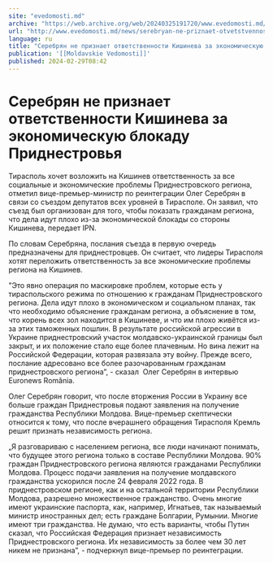 ```yaml
---
site: "evedomosti.md"
archive: "https://web.archive.org/web/20240325191720/www.evedomosti.md/news/serebryan-ne-priznaet-otvetstvennosti-kishineva-za-ekonomich"
url: "http://www.evedomosti.md/news/serebryan-ne-priznaet-otvetstvennosti-kishineva-za-ekonomich"
language: ru
title: "Серебрян не признает ответственности Кишинева за экономическую блокаду Приднестровья"
publication: '[[Moldavskie Vedomosti]]'
published: 2024-02-29T08:42
---
```


# Серебрян не признает ответственности Кишинева за экономическую блокаду Приднестровья

Тирасполь хочет возложить на Кишинев ответственность за все социальные и экономические проблемы Приднестровского региона, отметил вице-премьер-министр по реинтеграции Олег Серебрян в связи со съездом депутатов всех уровней в Тирасполе. Он заявил, что съезд был организован для того, чтобы показать гражданам региона, что дела идут плохо из-за экономической блокады со стороны Кишинева, передает IPN.

По словам Серебряна, послания съезда в первую очередь предназначены для приднестровцев. Он считает, что лидеры Тирасполя хотят переложить ответственность за все экономические проблемы региона на Кишинев.

"Это явно операция по маскировке проблем, которые есть у тираспольского режима по отношению к гражданам Приднестровского региона. Дела идут плохо в экономическом и социальном планах, так что необходимо объяснение гражданам региона, а объяснение в том, что корень всех зол находится в Кишиневе, и что им плохо живётся из-за этих таможенных пошлин. В результате российской агрессии в Украине приднестровский участок молдавско-украинской границы был закрыт, и их положение стало еще более плачевным. Но вина лежит на Российской Федерации, которая развязала эту войну. Прежде всего, послание адресовано все более разочарованным гражданам приднестровского региона”, - сказал  Олег Серебрян в интервью Euronews România.

Олег Серебрян говорит, что после вторжения России в Украину все больше граждан Приднестровья подают заявления на получение гражданства Республики Молдова. Вице-премьер скептически относится к тому, что после вчерашнего обращения Тирасполя Кремль решит признать независимость региона.

„Я разговариваю с населением региона, все люди начинают понимать, что будущее этого региона только в составе Республики Молдова. 90% граждан Приднестровского региона являются гражданами Республики Молдова. Процесс подачи заявления на получение молдавского гражданства ускорился после 24 февраля 2022 года. В приднестровском регионе, как и на остальной территории Республики Молдова, разрешено множественное гражданство. Очень многие имеют украинские паспорта, как, например, Игнатьев, так называемый министр иностранных дел; есть граждане Болгарии, Румынии. Многие имеют три гражданства. Не думаю, что есть варианты, чтобы Путин сказал, что Российская Федерация признает независимость Приднестровского региона. Их независимость за более чем 30 лет никем не признана”, - подчеркнул вице-премьер по реинтеграции.